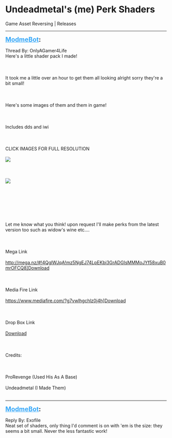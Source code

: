 # Undeadmetal's (me) Perk Shaders
Game Asset Reversing | Releases

---
<strong style="font-size: 1.4em;"><span style="text-decoration: underline;text-decoration-color: #34a7f9;"><span style="color:#34a7f9;">ModmeBot</span></span>:</strong>

<p>Thread By: OnlyAGamer4Life<br />Here&#39;s a little shader pack I made!<br /><br /><br /><br />It took me a little over an hour to get them all looking alright sorry they&#39;re a bit small!<br /><br /><br /><br />Here&#39;s some images of them and them in game!<br /><br /><br /><br />Includes dds and iwi<br /><br /><br /><br />
CLICK IMAGES FOR FULL RESOLUTION<br /><br /><img style="max-width: 500px;" src="http://i.imgur.com/e5Dee3M.png"><br /><br /><br /><br /><img style="max-width: 500px;" src="http://i.imgur.com/vgjzONj.png"><br /><br /><br /><br />
<br /><br /><br /><br />Let me know what you think! upon request I&#39;ll make perks from the latest version too such as widow&#39;s wine etc....<br /><br /><br /><br />Mega Link<br /><br /><a href="http://mega.nz/#!4QglWJqA!mz5NgEJ74LpEKbi3GrADGIsMMMoJYf58xuB0mrOFCQ8">http://mega.nz/#!4QglWJqA!mz5NgEJ74LpEKbi3GrADGIsMMMoJYf58xuB0mrOFCQ8]Download</a><br /><br /><br /><br />Media Fire Link<br /><br /><a href="https://www.mediafire.com/?g7vwlhgchlz0j4h">https://www.mediafire.com/?g7vwlhgchlz0j4h]Download</a><br /><br /><br /><br />Drop Box Link<br /><br /><a href="https://www.dropbox.com/s/aqoub1e5bagljr9/Undead%27s%20Shader%20Pack%201.zip?dl=0">Download</a><br /><br /><br /><br />Credits:<br /><br /><br /><br />
ProRevenge (Used His As A Base)<br /><br />Undeadmetal (I Made Them)<br /><br />
</p>

---
<strong style="font-size: 1.4em;"><span style="text-decoration: underline;text-decoration-color: #34a7f9;"><span style="color:#34a7f9;">ModmeBot</span></span>:</strong>

<p>Reply By: Exofile<br />Neat set of shaders, only thing I&#39;d comment is on with &#39;em is the size: they seems a bit small. Never the less fantastic work!</p>
